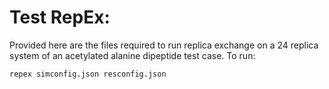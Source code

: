 # Test RepEx:

Provided here are the files required to run replica exchange on a 24 replica system of an acetylated alanine dipeptide test case.
To run:

```
repex simconfig.json resconfig.json
```
